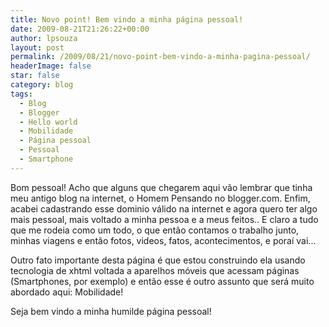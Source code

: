 ```yaml
---
title: Novo point! Bem vindo a minha página pessoal!
date: 2009-08-21T21:26:22+00:00
author: lpsouza
layout: post
permalink: /2009/08/21/novo-point-bem-vindo-a-minha-pagina-pessoal/
headerImage: false
star: false
category: blog
tags:
  - Blog
  - Blogger
  - Hello world
  - Mobilidade
  - Página pessoal
  - Pessoal
  - Smartphone
---
```

Bom pessoal! Acho que alguns que chegarem aqui vão lembrar que tinha meu antigo blog na internet, o Homem Pensando no blogger.com. Enfim, acabei cadastrando esse dominio válido na internet e agora quero ter algo mais pessoal, mais voltado a minha pessoa e a meus feitos.. E claro a tudo que me rodeia como um todo, o que então contamos o trabalho junto, minhas viagens e então fotos, videos, fatos, acontecimentos, e poraí vai...

Outro fato importante desta página é que estou construindo ela usando tecnologia de xhtml voltada a aparelhos móveis que acessam páginas (Smartphones, por exemplo) e então esse é outro assunto que será muito abordado aqui: Mobilidade!

Seja bem vindo a minha humilde página pessoal!
